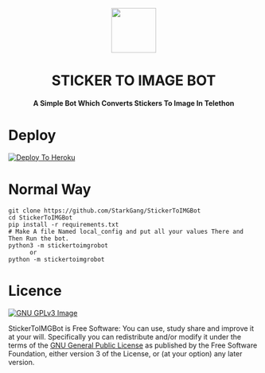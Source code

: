<p align="center"><a href="https://t.me/fridayot"><img src="https://images.discordapp.net/avatars/224415693393625088/8f6a0ca7e883f87241b02ba8e1328f34.png?" width="90"></a></p> 
<h1 align="center"><b>STICKER TO IMAGE BOT</b></h1>
<h4 align="center">A Simple Bot Which Converts Stickers To Image In Telethon</h4>



# Deploy
[![Deploy To Heroku](https://www.herokucdn.com/deploy/button.svg)](https://heroku.com/deploy?template=https://github.com/StarkGang/StickerToIMGBot/blob/main)

# Normal Way
```python3
git clone https://github.com/StarkGang/StickerToIMGBot
cd StickerToIMGBot
pip install -r requirements.txt
# Make A file Named local_config and put all your values There and Then Run the bot.
python3 -m stickertoimgrobot
      or 
python -m stickertoimgrobot
```

# Licence
[![GNU GPLv3 Image](https://www.gnu.org/graphics/gplv3-127x51.png)](http://www.gnu.org/licenses/gpl-3.0.en.html)  

StickerToIMGBot is Free Software: You can use, study share and improve it at your
will. Specifically you can redistribute and/or modify it under the terms of the
[GNU General Public License](https://www.gnu.org/licenses/gpl.html) as
published by the Free Software Foundation, either version 3 of the License, or
(at your option) any later version. 
